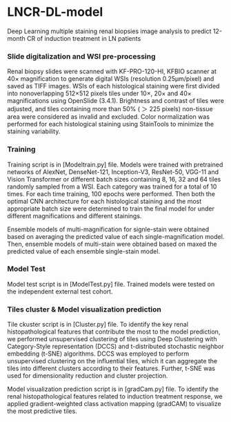 # LNCR-DL-model
Deep Learning multiple staining renal biopsies image analysis to predict 12-month CR of induction treatment in LN patients 

### Slide digitalization and WSI pre-processing
Renal biopsy slides were scanned with KF-PRO-120-HI, KFBIO scanner at 40× magnification to generate digital WSIs (resolution 0.25μm/pixel) and saved as TIFF images. 
WSIs of each histological staining were first divided into nonoverlapping 512×512 pixels tiles under 10×, 20× and 40× magnifications using OpenSlide (3.4.1). 
Brightness and contrast of tiles were adjusted, and tiles containing more than 50% ( ＞ 225 pixels) non-tissue area were considered as invalid and excluded. 
Color normalization was performed for each histological staining using StainTools to minimize the staining variability.

### Training
Training script is in [Modeltrain.py] file. 
Models were trained with pretrained networks of AlexNet, DenseNet-121, Inception-V3, ResNet-50, VGG-11 and Vision Transformer or different batch sizes containing 8, 16, 32 and 64 tiles randomly sampled from a WSI. 
Each category was trained for a total of 10 times. For each time training, 100 epochs were performed. 
Then both the optimal CNN architecture for each histological staining and the most appropriate batch size were determined to train the final model for under different magnifications and different stainings.

Ensemble models of multi-magnification for signle-stain were obtained based on averaging the predicted value of each single-magnification model. Then, ensemble models of multi-stain were obtained based on maxed the predicted value of each ensemble single-stain model.

### Model Test
Model test script is in [ModelTest.py] file. Trained models were tested on the independent external test cohort.

### Tiles cluster & Model visualization prediction
Tile ckuster script is in [Cluster.py] file. 
To identify the key renal histopathological features that contribute the most to the model prediction, we performed unsupervised clustering of tiles using Deep Clustering with Category-Style representation (DCCS) and t-distributed stochastic neighbor embedding (t-SNE) algorithms. DCCS was employed to perform unsupervised clustering on the influential tiles, which it can aggregate the tiles into different clusters according to their features. Further, t-SNE was used for dimensionality reduction and cluster projection. 

Model visualization prediction script is in [gradCam.py] file. 
To identify the renal histopathological features related to induction treatment response, we applied gradient-weighted class activation mapping (gradCAM) to visualize the most predictive tiles.

